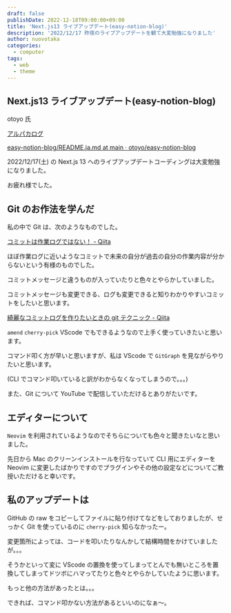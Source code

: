 ```yaml
---
draft: false
publishDate: 2022-12-18T09:00:00+09:00
title: 'Next.js13 ライブアップデート(easy-notion-blog)'
description: '2022/12/17 昨夜のライブアップデートを観て大変勉強になりました'
author: nuovotaka
categories:
  - computer
tags:
  - web
  - theme
---
```


## Next.js13 ライブアップデート(easy-notion-blog)

otoyo 氏

[アルパカログ](https://alpacat.com/)

[easy-notion-blog/README.ja.md at main · otoyo/easy-notion-blog](https://github.com/otoyo/easy-notion-blog/blob/main/README.ja.md)

2022/12/17(土) の Next.js 13 へのライブアップデートコーディングは大変勉強になりました。

お疲れ様でした。

## Git のお作法を学んだ

私の中で Git は、次のようなものでした。

[コミットは作業ログではない！ - Qiita](https://qiita.com/suzuki-hoge/items/cc91877ce69527ced692)

ほぼ作業ログに近いようなコミットで未来の自分が過去の自分の作業内容が分からないという有様のものでした。

コミットメッセージと違うものが入っていたりと色々とやらかしていました。

コミットメッセージも変更できる、ログも変更できると知りわかりやすいコミットをしたいと思います。

[綺麗なコミットログを作りたいときの git テクニック - Qiita](https://qiita.com/getty104/items/a9b56f30744dfe52a05f)

`amend` `cherry-pick` VScode でもできるようなので上手く使っていきたいと思います。

コマンド叩く方が早いと思いますが、私は VScode で `GitGraph` を見ながらやりたいと思います。

(CLI でコマンド叩いていると訳がわからなくなってしまうので。。。)

また、Git について YouTube で配信していただけるとありがたいです。

## エディターについて

`Neovim` を利用されているようなのでそちらについても色々と聞きたいなと思いました。

先日から Mac のクリーンインストールを行なっていて CLI 用にエディターを Neovim に変更したばかりですのでプラグインやその他の設定などについてご教授いただけると幸いです。

## 私のアップデートは

GitHub の raw をコピーしてファイルに貼り付けてなどをしておりましたが、せっかく Git を使っているのに `cherry-pick` 知らなかったー。

変更箇所によっては、コードを叩いたりなんかして結構時間をかけていましたが。。。

そうかといって変に VScode の置換を使ってしまってとんでも無いところを置換してしまってドツボにハマってたりと色々とやらかしていたように思います。

もっと他の方法があったとは。。。

できれば、コマンド叩かない方法があるといいのになぁ〜。
